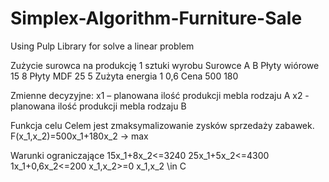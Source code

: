 # Simplex-Algorithm-Furniture-Sale
Using Pulp Library for solve a linear problem

Zużycie surowca na produkcję 1 sztuki wyrobu
Surowce	        A	  B
Płyty wiórowe	  15	8
Płyty MDF	      25	5
Zużyta energia	1	  0,6
Cena	          500	180

Zmienne decyzyjne:
x1 – planowana ilość produkcji mebla rodzaju A
x2 - planowana ilość produkcji mebla rodzaju B

Funkcja celu 
Celem jest zmaksymalizowanie zysków sprzedaży zabawek.
F(x_1,x_2)=500x_1+180x_2 -> max

Warunki ograniczające 
15x_1+8x_2<=3240
25x_1+5x_2<=4300
1x_1+0,6x_2<=200
x_1,x_2>=0
x_1,x_2 \in C
